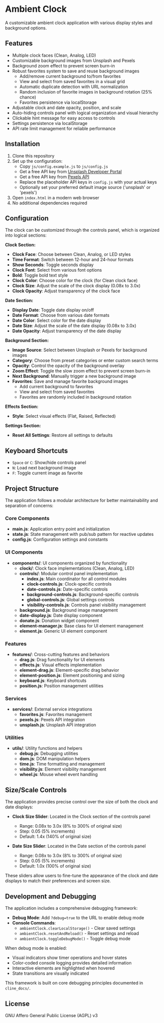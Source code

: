 # Ambient Clock

A customizable ambient clock application with various display styles and background options.

## Features

- Multiple clock faces (Clean, Analog, LED)
- Customizable background images from Unsplash and Pexels
- Background zoom effect to prevent screen burn-in
- Robust favorites system to save and reuse background images
  - Add/remove current background to/from favorites
  - View and select from saved favorites in a visual grid
  - Automatic duplicate detection with URL normalization
  - Random inclusion of favorite images in background rotation (25% chance)
  - Favorites persistence via localStorage
- Adjustable clock and date opacity, position, and scale
- Auto-hiding controls panel with logical organization and visual hierarchy
- Clickable hint message for easy access to controls
- Settings persistence via localStorage
- API rate limit management for reliable performance

## Installation

1. Clone this repository
2. Set up the configuration:
   - Copy `js/config.example.js` to `js/config.js`
   - Get a free API key from [Unsplash Developer Portal](https://unsplash.com/developers)
   - Get a free API key from [Pexels API](https://www.pexels.com/api/)
   - Replace the placeholder API keys in `config.js` with your actual keys
   - Optionally set your preferred default image source ('unsplash' or 'pexels')
3. Open `index.html` in a modern web browser
4. No additional dependencies required

## Configuration

The clock can be customized through the controls panel, which is organized into logical sections:

**Clock Section:**
- **Clock Face**: Choose between Clean, Analog, or LED styles
- **Time Format**: Switch between 12-hour and 24-hour formats
- **Show Seconds**: Toggle seconds display
- **Clock Font**: Select from various font options
- **Bold**: Toggle bold text style
- **Clock Color**: Choose color for the clock (for Clean clock face)
- **Clock Size**: Adjust the scale of the clock display (0.08x to 3.0x)
- **Clock Opacity**: Adjust transparency of the clock face

**Date Section:**
- **Display Date**: Toggle date display on/off
- **Date Format**: Choose from various date formats
- **Date Color**: Select color for the date display
- **Date Size**: Adjust the scale of the date display (0.08x to 3.0x)
- **Date Opacity**: Adjust transparency of the date display

**Background Section:**
- **Image Source**: Select between Unsplash or Pexels for background images
- **Category**: Choose from preset categories or enter custom search terms
- **Opacity**: Control the opacity of the background overlay
- **Zoom Effect**: Toggle the slow zoom effect to prevent screen burn-in
- **Next Background**: Manually trigger a new background image
- **Favorites**: Save and manage favorite background images
  - Add current background to favorites
  - View and select from saved favorites
  - Favorites are randomly included in background rotation

**Effects Section:**
- **Style**: Select visual effects (Flat, Raised, Reflected)

**Settings Section:**
- **Reset All Settings**: Restore all settings to defaults

## Keyboard Shortcuts

- `Space` or `C`: Show/hide controls panel
- `N`: Load next background image
- `F`: Toggle current image as favorite

## Project Structure

The application follows a modular architecture for better maintainability and separation of concerns:

### Core Components

- **main.js**: Application entry point and initialization
- **state.js**: State management with pub/sub pattern for reactive updates
- **config.js**: Configuration settings and constants

### UI Components

- **components/**: UI components organized by functionality
  - **clock/**: Clock face implementations (Clean, Analog, LED)
  - **controls/**: Modular control panel implementation
    - **index.js**: Main coordinator for all control modules
    - **clock-controls.js**: Clock-specific controls
    - **date-controls.js**: Date-specific controls
    - **background-controls.js**: Background-specific controls
    - **global-controls.js**: Global settings controls
    - **visibility-controls.js**: Controls panel visibility management
  - **background.js**: Background image management
  - **date-display.js**: Date display component
  - **donate.js**: Donation widget component
  - **element-manager.js**: Base class for UI element management
  - **element.js**: Generic UI element component

### Features

- **features/**: Cross-cutting features and behaviors
  - **drag.js**: Drag functionality for UI elements
  - **effects.js**: Visual effects implementation
  - **element-drag.js**: Element-specific drag behavior
  - **element-position.js**: Element positioning and sizing
  - **keyboard.js**: Keyboard shortcuts
  - **position.js**: Position management utilities

### Services

- **services/**: External service integrations
  - **favorites.js**: Favorites management
  - **pexels.js**: Pexels API integration
  - **unsplash.js**: Unsplash API integration

### Utilities

- **utils/**: Utility functions and helpers
  - **debug.js**: Debugging utilities
  - **dom.js**: DOM manipulation helpers
  - **time.js**: Time formatting and management
  - **visibility.js**: Element visibility management
  - **wheel.js**: Mouse wheel event handling

## Size/Scale Controls

The application provides precise control over the size of both the clock and date displays:

- **Clock Size Slider**: Located in the Clock section of the controls panel
  - Range: 0.08x to 3.0x (8% to 300% of original size)
  - Step: 0.05 (5% increments)
  - Default: 1.4x (140% of original size)

- **Date Size Slider**: Located in the Date section of the controls panel
  - Range: 0.08x to 3.0x (8% to 300% of original size)
  - Step: 0.05 (5% increments)
  - Default: 1.0x (100% of original size)

These sliders allow users to fine-tune the appearance of the clock and date displays to match their preferences and screen size.

## Development and Debugging

The application includes a comprehensive debugging framework:

- **Debug Mode**: Add `?debug=true` to the URL to enable debug mode
- **Console Commands**:
  - `ambientClock.clearLocalStorage()` - Clear saved settings
  - `ambientClock.resetAndReload()` - Reset settings and reload
  - `ambientClock.toggleDebugMode()` - Toggle debug mode

When debug mode is enabled:
- Visual indicators show timer operations and hover states
- Color-coded console logging provides detailed information
- Interactive elements are highlighted when hovered
- State transitions are visually indicated

This framework is built on core debugging principles documented in `cline_docs/`.

## License

GNU Affero General Public License (AGPL) v3
